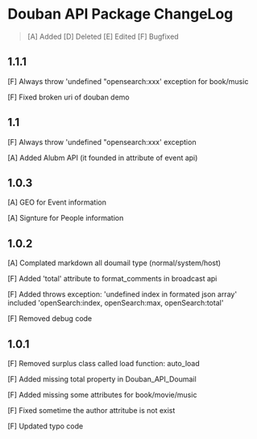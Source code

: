 # Douban API Package ChangeLog

 > [A] Added
 > [D] Deleted
 > [E] Edited
 > [F] Bugfixed

## 1.1.1

[F] Always throw 'undefined "opensearch:xxx' exception for book/music

[F] Fixed broken uri of douban demo

## 1.1

[F] Always throw 'undefined "opensearch:xxx' exception

[A] Added Alubm API (it founded in attribute of event api)

## 1.0.3

[A] GEO for Event information

[A] Signture for People information

## 1.0.2

[A] Complated markdown all doumail type (normal/system/host)

[F] Added 'total' attribute to format_comments in broadcast api

[F] Added throws exception: 'undefined index in formated json array' included 'openSearch:index, openSearch:max, openSearch:total'

[F] Removed debug code

## 1.0.1

[F] Removed surplus class called load function: auto_load

[F] Added missing total property in Douban_API_Doumail

[F] Added missing some attributes for book/movie/music

[F] Fixed sometime the author attritube is not exist

[F] Updated typo code

